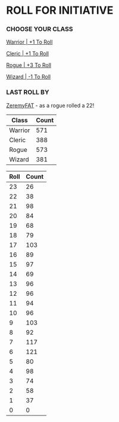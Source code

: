 # ROLL FOR INITIATIVE
### CHOOSE YOUR CLASS

[Warrior | +1 To Roll](https://github.com/benjaminsampica/benjaminsampica/issues/new?title=roll%7Cwarrior&body=Just+click+%27Submit+new+issue%27.)

[Cleric | +1 To Roll](https://github.com/benjaminsampica/benjaminsampica/issues/new?title=roll%7Ccleric&body=Just+click+%27Submit+new+issue%27.)

[Rogue | +3 To Roll](https://github.com/benjaminsampica/benjaminsampica/issues/new?title=roll%7Crogue&body=Just+click+%27Submit+new+issue%27.)

[Wizard | -1 To Roll](https://github.com/benjaminsampica/benjaminsampica/issues/new?title=roll%7Cwizard&body=Just+click+%27Submit+new+issue%27.)
### LAST ROLL BY
[ZeremyFAT](https://www.github.com/ZeremyFAT) - as a rogue rolled a 22!

|Class|Count|
|-|-|
|Warrior|571|
|Cleric|388|
|Rogue|573|
|Wizard|381|

|Roll|Count|
|-|-|
|23|26
|22|38
|21|98
|20|84
|19|68
|18|79
|17|103
|16|89
|15|97
|14|69
|13|96
|12|96
|11|94
|10|96
|9|103
|8|92
|7|117
|6|121
|5|80
|4|98
|3|74
|2|58
|1|37
|0|0
